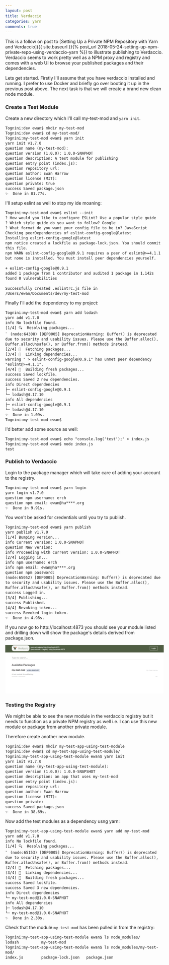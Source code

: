 ```yaml
---
layout: post
title: Verdaccio
categories: yarn
comments: true
---
```

This is a follow on post to [Setting Up a Private NPM Repository with Yarn and Verdaccio]({{ site.baseurl }}{% post_url 2018-05-24-setting-up-npm-private-repo-using-verdaccio-yarn %}) to illustrate publishing to Verdaccio.  Verdaccio seems to work pretty well as a NPM proxy and registry and comes with a web UI to browse your published packages and their dependencies.

Lets get started.  Firstly I'll assume that you have verdaccio installed and running.  I prefer to use Docker and briefly go over booting it up in the previous post above.  The next task is that we will create a brand new clean node module.

### Create a Test Module
Create a new directory which I'll call my-test-mod and `yarn init`.

``` shell
Tognini:dev ewan$ mkdir my-test-mod
Tognini:dev ewan$ cd my-test-mod/
Tognini:my-test-mod ewan$ yarn init
yarn init v1.7.0
question name (my-test-mod):
question version (1.0.0): 1.0.0-SNAPHOT
question description: A test module for publishing
question entry point (index.js):
question repository url:
question author: Ewan Harrow
question license (MIT):
question private: true
success Saved package.json
✨  Done in 81.77s.
```

I'll setup eslint as well to stop my ide moaning:
``` shell
Tognini:my-test-mod ewan$ eslint --init
? How would you like to configure ESLint? Use a popular style guide
? Which style guide do you want to follow? Google
? What format do you want your config file to be in? JavaScript
Checking peerDependencies of eslint-config-google@latest
Installing eslint-config-google@latest
npm notice created a lockfile as package-lock.json. You should commit this file.
npm WARN eslint-config-google@0.9.1 requires a peer of eslint@>=4.1.1 but none is installed. You must install peer dependencies yourself.

+ eslint-config-google@0.9.1
added 1 package from 1 contributor and audited 1 package in 1.142s
found 0 vulnerabilities

Successfully created .eslintrc.js file in /Users/ewan/Documents/dev/my-test-mod
```

Finally I'll add the dependency to my project:
``` shell
Tognini:my-test-mod ewan$ yarn add lodash
yarn add v1.7.0
info No lockfile found.
[1/4] 🔍  Resolving packages...
⠁ (node:64308) [DEP0005] DeprecationWarning: Buffer() is deprecated due to security and usability issues. Please use the Buffer.alloc(), Buffer.allocUnsafe(), or Buffer.from() methods instead.
[2/4] 🚚  Fetching packages...
[3/4] 🔗  Linking dependencies...
warning " > eslint-config-google@0.9.1" has unmet peer dependency "eslint@>=4.1.1".
[4/4] 📃  Building fresh packages...
success Saved lockfile.
success Saved 2 new dependencies.
info Direct dependencies
├─ eslint-config-google@0.9.1
└─ lodash@4.17.10
info All dependencies
├─ eslint-config-google@0.9.1
└─ lodash@4.17.10
✨  Done in 1.09s.
Tognini:my-test-mod ewan$
```


I'd better add some source as well:

``` shell
Tognini:my-test-mod ewan$ echo "console.log('test');" > index.js
Tognini:my-test-mod ewan$ node index.js
test
```

### Publish to Verdaccio
Login to the package manager which will take care of adding your account to the registry.

``` shell
Tognini:my-test-mod ewan$ yarn login
yarn login v1.7.0
question npm username: erch
question npm email: ewan@ha****.org
✨  Done in 9.91s.
```

You won't be asked for credentials until you try to publish.

``` shell
Tognini:my-test-mod ewan$ yarn publish
yarn publish v1.7.0
[1/4] Bumping version...
info Current version: 1.0.0-SNAPHOT
question New version:
info Proceeding with current version: 1.0.0-SNAPHOT
[2/4] Logging in...
info npm username: erch
info npm email: ewan@ha****.org
question npm password:
(node:65052) [DEP0005] DeprecationWarning: Buffer() is deprecated due to security and usability issues. Please use the Buffer.alloc(), Buffer.allocUnsafe(), or Buffer.from() methods instead.
success Logged in.
[3/4] Publishing...
success Published.
[4/4] Revoking token...
success Revoked login token.
✨  Done in 4.98s.
```

If you now go to http://localhost:4873 you should see your module listed and drilling down will show the package's details derived from package.json.

<img src="/public/verdaccio-published-module.png" class="img-fluid">

### Testing the Registry
We might be able to see the new module in the verdaccio registry but it needs to function as a private NPM registry as well i.e. I can use this new module or package from another private module.

Therefore create another new module.

``` shell
Tognini:dev ewan$ mkdir my-test-app-using-test-module
Tognini:dev ewan$ cd my-test-app-using-test-module/
Tognini:my-test-app-using-test-module ewan$ yarn init
yarn init v1.7.0
question name (my-test-app-using-test-module):
question version (1.0.0): 1.0.0-SNAPSHOT
question description: an app that uses my-test-mod
question entry point (index.js):
question repository url:
question author: Ewan Harrow
question license (MIT):
question private:
success Saved package.json
✨  Done in 38.69s.
```

Now add the test modules as a dependency usng yarn:

``` shell
Tognini:my-test-app-using-test-module ewan$ yarn add my-test-mod
yarn add v1.7.0
info No lockfile found.
[1/4] 🔍  Resolving packages...
⠁ (node:65153) [DEP0005] DeprecationWarning: Buffer() is deprecated due to security and usability issues. Please use the Buffer.alloc(), Buffer.allocUnsafe(), or Buffer.from() methods instead.
[2/4] 🚚  Fetching packages...
[3/4] 🔗  Linking dependencies...
[4/4] 📃  Building fresh packages...
success Saved lockfile.
success Saved 3 new dependencies.
info Direct dependencies
└─ my-test-mod@1.0.0-SNAPHOT
info All dependencies
├─ lodash@4.17.10
└─ my-test-mod@1.0.0-SNAPHOT
✨  Done in 2.30s.
```

Check that the module `my-test-mod` has been pulled in from the registry:

``` shell
Tognini:my-test-app-using-test-module ewan$ ls node_modules/
lodash			my-test-mod
Tognini:my-test-app-using-test-module ewan$ ls node_modules/my-test-mod/
index.js		package-lock.json	package.json
```
